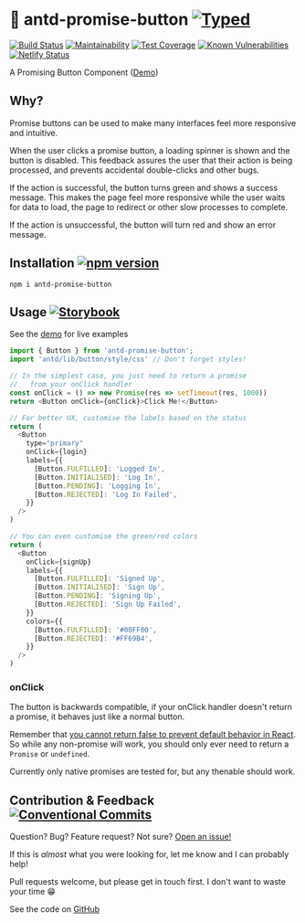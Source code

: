 # 🥑 antd-promise-button [![Typed](https://img.shields.io/npm/types/antd-promise-button.svg)]() 

[![Build Status](https://travis-ci.org/aaronjameslang/antd-promise-button.svg?branch=master)](https://travis-ci.org/aaronjameslang/antd-promise-button)
[![Maintainability](http://api.codeclimate.com/v1/badges/7448d8dedd399ce1889b/maintainability)](//codeclimate.com/github/aaronjameslang/antd-promise-button/maintainability)
[![Test Coverage](https://api.codeclimate.com/v1/badges/7448d8dedd399ce1889b/test_coverage)](//antd-promise-button.netlify.com/coverage/lcov-report)
[![Known Vulnerabilities](http://snyk.io/test/github/aaronjameslang/antd-promise-button/badge.svg)](//snyk.io/test/github/aaronjameslang/antd-promise-button)
[![Netlify Status](https://api.netlify.com/api/v1/badges/deaec922-cae4-4fab-967e-c8ffd6ac037d/deploy-status)](https://app.netlify.com/sites/antd-promise-button/deploys)

A Promising Button Component ([Demo](//antd-promise-button.netlify.com/storybook))

## Why?

Promise buttons can be used to make many interfaces feel more responsive and intuitive.

When the user clicks a promise button, a loading spinner is shown and the button is disabled.
This feedback assures the user that their action is being processed,
and prevents accidental double-clicks and other bugs.

If the action is successful, the button turns green and shows a success message. This makes the page feel more responsive while the user waits for data to load, the page to redirect or other slow processes to complete.

If the action is unsuccessful, the button will turn red and show an error message.

## Installation [![npm version](https://badge.fury.io/js/antd-promise-button.svg)](//npmjs.com/package/antd-promise-button)

```shell
npm i antd-promise-button
```

## Usage [![Storybook](https://github.com/storybooks/press/blob/master/badges/storybook.svg)](//antd-promise-button.netlify.com/storybook)

See the [demo](//antd-promise-button.netlify.com/storybook) for live examples

```js
import { Button } from 'antd-promise-button';
import 'antd/lib/button/style/css' // Don't forget styles!

// In the simplest case, you just need to return a promise
//   from your onClick handler
const onClick = () => new Promise(res => setTimeout(res, 1000))
return <Button onClick={onClick}>Click Me!</Button>

// For better UX, customise the labels based on the status
return (
  <Button
    type="primary"
    onClick={login}
    labels={{
      [Button.FULFILLED]: 'Logged In',
      [Button.INITIALISED]: 'Log In',
      [Button.PENDING]: 'Logging In',
      [Button.REJECTED]: 'Log In Failed',
    }}
  />
)

// You can even customise the green/red colors
return (
  <Button
    onClick={signUp}
    labels={{
      [Button.FULFILLED]: 'Signed Up',
      [Button.INITIALISED]: 'Sign Up',
      [Button.PENDING]: 'Signing Up',
      [Button.REJECTED]: 'Sign Up Failed',
    }}
    colors={{
      [Button.FULFILLED]: '#00FF00',
      [Button.REJECTED]: '#FF69B4',
    }}
  />
)
```

### onClick

The button is backwards compatible, if your onClick handler doesn't
return a promise, it behaves just like a normal button.

Remember that [you cannot return false to prevent default behavior in React](https://reactjs.org/docs/handling-events.html). So while any non-promise will work, you should only ever need to return a `Promise` or `undefined`.

Currently only native promises are tested for, but any thenable should work.

## Contribution & Feedback [![Conventional Commits](https://img.shields.io/badge/Conventional%20Commits-1.0.0-brightgreen.svg)](https://conventionalcommits.org)

Question? Bug? Feature request? Not sure? [Open an issue!](//github.com/aaronjameslang/antd-promise-button/issues/new)

If this is *almost* what you were looking for, let me know and I can probably help!

Pull requests welcome, but please get in touch first. I don't want to waste your time 😁

See the code on [GitHub](//github.com/aaronjameslang/antd-promise-button)


